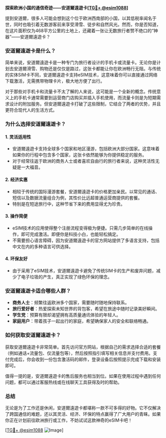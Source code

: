 **探索欧洲小国的通信奇迹——安道爾遠遊卡[[TG💪+ @esim1088](https://t.me/s/esim1088)]**

提到安道爾，很多人可能会想到这个位于欧洲西南部的小国，以其低税率闻名于世，同时也吸引着无数游客前来享受滑雪、徒步和自然风光。然而，你是否知道，在这片面积仅为468平方公里的土地上，还藏着一张让无数旅行者赞不绝口的“神器”——安道爾遠遊卡？

### 安道爾遠遊卡是什么？

简单来说，安道爾遠遊卡是一种专门为旅行者设计的手机卡或流量卡。无论你是计划去安道爾滑雪、购物还是仅仅是路过，这张卡都能让你在欧洲畅行无阻。与传统的实体SIM卡不同，安道爾遠遊卡支持eSIM技术，这意味着你可以直接通过网络下载激活，无需携带物理卡片，极大地方便了出行。

对于那些对手机卡和流量卡不太了解的人来说，这可能是一个全新的概念。传统意义上的手机卡通常需要到运营商门店购买并插入手机使用，而流量卡则是为短期需求设计的附加服务。但安道爾遠遊卡打破了这些限制，它结合了两者的优势，并且更符合现代人的生活方式。

### 为什么选择安道爾遠遊卡？

#### 1. **灵活适用性**
   - 安道爾遠遊卡支持全球多个国家和地区漫游，包括欧洲大部分国家。这意味着如果你的行程中包含多个国家，这张卡依然能够为你提供稳定的服务。
   - 对于经常往返于欧洲的商务人士或者喜欢自由行的旅行者来说，这种灵活性无疑是一大福音。

#### 2. **经济实惠**
   - 相较于传统的国际漫游套餐，安道爾遠遊卡的价格更加亲民。以常见的通话、短信以及数据流量组合为例，其性价比远超普通运营商提供的套餐。
   - 特别是在短途旅行中，这种节省下来的费用显得尤为珍贵。

#### 3. **操作简便**
   - eSIM技术的应用使得整个注册流程变得极为便捷。只需几步简单的在线操作，即可完成激活。即便你是科技小白，也能轻松搞定。
   - 不需要担心语言障碍，因为安道爾遠遊卡的官方网站提供了多语言支持，包括中文在内的多种语言可供选择。

#### 4. **环保友好**
   - 由于采用了eSIM技术，安道爾遠遊卡避免了传统SIM卡的生产和废弃问题，减少了电子垃圾的产生，真正实现了绿色环保的理念。

### 安道爾遠遊卡适合哪些人群？

- **商务人士**：频繁往返欧洲多个国家，需要随时随地保持联系。
- **旅行爱好者**：热爱探索未知世界的背包客，希望在旅途中随时记录美好瞬间。
- **学生党**：预算有限却渴望拥有高质量通讯体验的年轻人。
- **家庭用户**：带着孩子一起出行的家庭，希望确保家人的安全和联络畅通。

### 如何获取安道爾遠遊卡？

获取安道爾遠遊卡非常简单。首先访问官方网站，根据自己的需求选择合适的套餐（例如通话+流量包、仅流量包等），然后按照指引填写相关信息并支付费用。支付完成后，你会收到一份包含激活码的邮件，登录设备后按照提示完成下载和安装即可。

值得一提的是，安道爾遠遊卡的售后服务也相当到位。如果在使用过程中遇到任何问题，都可以通过客服热线或在线聊天工具获得及时的帮助。

### 总结

无论是为了工作还是休闲，安道爾遠遊卡都堪称一款不可多得的好物。它不仅解决了跨国通信的难题，还以其灵活、经济、环保的特点赢得了广大用户的青睐。如果你正在计划前往欧洲旅行或工作，不妨试试这款神奇的eSIM卡吧！

[[TG💪+ @esim1088](https://t.me/s/esim1088) ![Image](https://i.postimg.cc/4NQfJmqS/Snipaste-2025-05-13-00-14-12.png)]